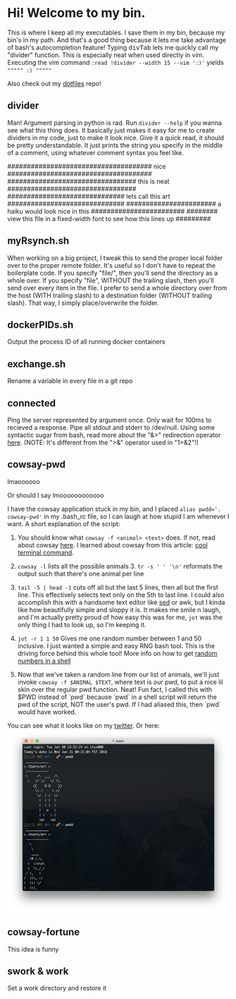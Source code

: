 # Hi! Welcome to my bin.

This is where I keep all my executables. I save them in my bin, because my bin's in my path. And that's a good thing because it lets me take advantage of bash's autocompletion feature! Typing <kbd>d</kbd><kbd>i</kbd><kbd>v</kbd><kbd>Tab</kbd> lets me quickly call my "divider" function. This is especially neat when used directly in vim. Executing the vim command `:read !divider --width 15 --vim ':)'` yields `""""" :) """""`

Also check out my [dotfiles](https://github.com/AriSweedler/dotfiles) repo!

## divider

Man! Argument parsing in python is rad. Run `divider --help` if you wanna see what this thing does. It basically just makes it easy for me to create dividers in my code, just to make it look nice. Give it a quick read, it should be pretty understandable. It just prints the string you specify in the middle of a comment, using whatever comment syntax you feel like.

##################################### nice #####################################
################################# this is neat #################################
############################## lets call this art ##############################
####################### a haiku would look nice in this ########################
######## view this file in a fixed-width font to see how this lines up #########

## myRsynch.sh

When working on a big project, I tweak this to send the proper local folder over to the proper remote folder. It's useful so I don't have to repeat the boilerplate code. If you specify "file/", then you'll send the directory as a whole over. If you specify "file", WITHOUT the trailing slash, then you'll send over every item in the file. I prefer to send a whole directory over from the host (WITH trailing slash) to a destination folder (WITHOUT trailing slash). That way, I simply place/overwrite the folder.

## dockerPIDs.sh

Output the process ID of all running docker containers

## exchange.sh

Rename a variable in every file in a git repo

## connected <server>

Ping the server represented by argument once. Only wait for 100ms to recieved a response. Pipe all stdout and stderr to /dev/null. Using some syntactic sugar from bash, read more about the "&>" redirection operator [here](https://stackoverflow.com/questions/51715927/why-is-there-a-difference-between-and-but-not-and). (NOTE: It's different from the ">&" operator used in "1>&2"!)

## cowsay-pwd

lmaoooooo

Or should I say lmoooooooooooo

I have the cowsay application stuck in my bin, and I placed `alias pwdd='. cowsay-pwd'` in my .bash_rc file, so I can laugh at how stupid I am whenever I want. A short explanation of the script:

1. You should know what `cowsay -f <animal> <text>` does. If not, read about cowsay [here](https://askubuntu.com/questions/527501/what-cowsay-characters-does-ubuntu-have-by-default-and-how-can-i-test-them). I learned about cowsay from this article: [cool terminal command](http://smashingtips.com/linux/cool-terminal-commands-for-linux).

2. `cowsay -l` lists all the possible animals 3. `tr -s ' ' '\n'` reformats the output such that there's one animal per line

4. `tail -5 | head -1` cuts off all but the last 5 lines, then all but the first line. This effectively selects text only on the 5th to last line. I could also accomplish this with a handsome text editor like [sed](https://stackoverflow.com/questions/6022384/bash-tool-to-get-nth-line-from-a-file) or awk, but I kinda like how beautifully simple and sloppy it is. It makes me smile n laugh, and I'm actually pretty proud of how easy this was for me, `jot` was the only thing I had to look up, so I'm keeping it.

5. `jot -r 1 1 50` Gives me one random number between 1 and 50 inclusive. I just wanted a simple and easy RNG bash tool. This is the driving force behind this whole tool! More info on how to get [random numbers in a shell](https://stackoverflow.com/questions/2556190/random-number-from-a-range-in-a-bash-script)

6. Now that we've taken a random line from our list of animals, we'll just invoke `cowsay -f $ANIMAL $TEXT`, where text is our pwd, to put a nice lil skin over the regular pwd function. Neat! Fun fact, I called this with $PWD instead of \`pwd\` because \`pwd\` in a shell script will return the pwd of the script, NOT the user's pwd. If I had aliased this, then \`pwd\` would have worked.

You can see what it looks like on my
[twitter](https://twitter.com/Adsweed/status/954638087660777475). Or here:
![cowsay pwd](img/cowsay-pwd.png)

## cowsay-fortune

This idea is funny

## swork & work

Set a work directory and restore it
